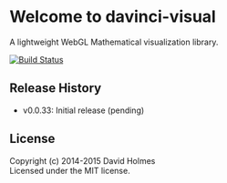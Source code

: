 # Welcome to davinci-visual

A lightweight WebGL Mathematical visualization library.

[![Build Status](https://travis-ci.org/geometryzen/davinci-visual.png)](https://travis-ci.org/geometryzen/davinci-visual)

## Release History
* v0.0.33: Initial release (pending)

## License
Copyright (c) 2014-2015 David Holmes  
Licensed under the MIT license.

